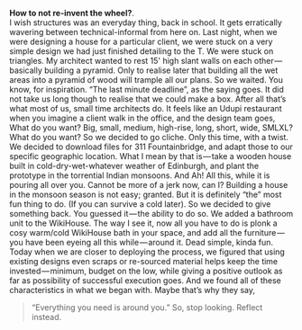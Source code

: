 **How to not re-invent the wheel?**.  
I wish structures was an everyday thing, back in school. It gets erratically wavering between technical-informal from here on. Last night, when we were designing a house for a particular client, we were stuck on a very simple design we had just finished detailing to the T. We were stuck on triangles. My architect wanted to rest 15' high slant walls on each other — basically building a pyramid.
Only to realise later that building all the wet areas into a pyramid of wood will trample all our plans. So we waited. You know, for inspiration. “The last minute deadline”, as the saying goes. It did not take us long though to realise that we could make a box.
After all that’s what most of us, small time architects do. It feels like an Udupi restaurant when you imagine a client walk in the office, and the design team goes, What do you want? Big, small, medium, high-rise, long, short, wide, SMLXL? What do you want? So we decided to go cliche.
Only this time, with a twist. We decided to download files for 311 Fountainbridge, and adapt those to our specific geographic location. What I mean by that is — take a wooden house built in cold-dry-wet-whatever weather of Edinburgh, and plant the prototype in the torrential Indian monsoons. And Ah! All this, while it is pouring all over you. Cannot be more of a jerk now, can I?
Building a house in the monsoon season is not easy; granted. But it is definitely “the” most fun thing to do. (If you can survive a cold later). So we decided to give something back. You guessed it — the ability to do so.
We added a bathroom unit to the WikiHouse. The way I see it, now all you have to do is plonk a cosy warm/cold WikiHouse bath in your space, and add all the furniture — you have been eyeing all this while — around it. Dead simple, kinda fun. Today when we are closer to deploying the process, we figured that using existing designs even scraps or re-sourced material helps keep the time invested — minimum, budget on the low, while giving a positive outlook as far as possibility of successful execution goes. And we found all of these characteristics in what we began with.
Maybe that’s why they say,
> “Everything you need is around you.”
So, stop looking. Reflect instead.
